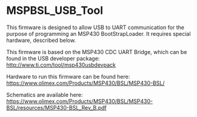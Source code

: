 MSPBSL_USB_Tool
===============

This firmware is designed to allow USB to UART communication for the purpose of programming an MSP430 BootStrapLoader.  It requires special hardware, described below.

This firmware is based on the MSP430 CDC UART Bridge, which can be found in the USB developer package: http://www.ti.com/tool/msp430usbdevpack

Hardware to run this firmware can be found here: https://www.olimex.com/Products/MSP430/BSL/MSP430-BSL/

Schematics are available here: https://www.olimex.com/Products/MSP430/BSL/MSP430-BSL/resources/MSP430-BSL_Rev_B.pdf
